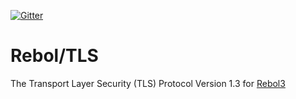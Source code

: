 [![Gitter](https://badges.gitter.im/rebol3/community.svg)](https://app.gitter.im/#/room/#Rebol3:gitter.im)

# Rebol/TLS

The Transport Layer Security (TLS) Protocol Version 1.3 for [Rebol3](https://github.com/Oldes/Rebol3)
